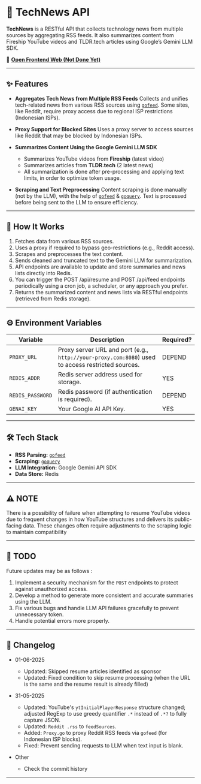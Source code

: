 # 📰 TechNews API

**TechNews** is a RESTful API that collects technology news from multiple sources by aggregating RSS feeds. It also summarizes content from Fireship YouTube videos and TLDR.tech articles using Google’s Gemini LLM SDK.

🔗 **[Open Frontend Web (Not Done Yet)](belum)**

---

## ✨ Features

* **Aggregates Tech News from Multiple RSS Feeds**
  Collects and unifies tech-related news from various RSS sources using [`gofeed`](https://github.com/mmcdole/gofeed). Some sites, like Reddit, require proxy access due to regional ISP restrictions (Indonesian ISPs).
* **Proxy Support for Blocked Sites**
  Uses a proxy server to access sources like Reddit that may be blocked by Indonesian ISPs.
* **Summarizes Content Using the Google Gemini LLM SDK**

    * Summarizes YouTube videos from **Fireship** (latest video)
    * Summarizes articles from **TLDR.tech** (2 latest news)
    * All summarization is done after pre-processing and applying text limits, in order to optimize token usage.

* **Scraping and Text Preprocessing**
  Content scraping is done manually (not by the LLM), with the help of [`gofeed`](https://github.com/mmcdole/gofeed) & [`goquery`](https://github.com/PuerkitoBio/goquery). Text is processed before being sent to the LLM to ensure efficiency.
---

## 🚀 How It Works

1. Fetches data from various RSS sources.
2. Uses a proxy if required to bypass geo-restrictions (e.g., Reddit access).
3. Scrapes and preprocesses the text content.
4. Sends cleaned and truncated text to the Gemini LLM for summarization.
5.  API endpoints are available to update and store summaries and news lists directly into Redis.
6. You can trigger the POST /api/resume and POST /api/feed endpoints periodically using a cron job, a scheduler, or any approach you prefer.
7. Returns the summarized content and news lists via RESTful endpoints (retrieved from Redis storage).
---

## ⚙️ Environment Variables

| Variable         | Description                                                                                               | Required? |
| ---------------- |-----------------------------------------------------------------------------------------------------------|-----------|
| `PROXY_URL`      | Proxy server URL and port (e.g., `http://your-proxy.com:8080`) used to access restricted sources. | DEPEND    |
| `REDIS_ADDR`     | Redis server address used for storage.                                                                    | YES       |
| `REDIS_PASSWORD` | Redis password (if authentication is required).                                                           | DEPEND    |
| `GENAI_KEY` | Your Google AI API Key.                                                                                   | YES       |

---

## 🛠️ Tech Stack

* **RSS Parsing:** [`gofeed`](https://github.com/mmcdole/gofeed)
* **Scraping:** [`goquery`](https://github.com/PuerkitoBio/goquery)
* **LLM Integration:** Google Gemini API SDK
* **Data Store:** Redis

---
## ⚠️ NOTE
There is a possibility of failure when attempting to resume YouTube videos due to frequent changes in how YouTube structures and delivers its public-facing data. These changes often require adjustments to the scraping logic to maintain compatibility

---
## 📝 TODO
Future updates may be as follows :
1. Implement a security mechanism for the `POST` endpoints to protect against unauthorized access.
2. Develop a method to generate more consistent and accurate summaries using the LLM.
3. Fix various bugs and handle LLM API failures gracefully to prevent unnecessary token.
4. Handle potential errors more properly.
---

## 📝 Changelog
- 01-06-2025
  - Updated: Skipped resume articles identified as sponsor
  - Updated: Fixed condition to skip resume processing (when the URL is the same and the resume result is already filled)

- 31-05-2025
  - Updated: YouTube's `ytInitialPlayerResponse` structure changed; adjusted RegExp to use greedy quantifier `.*` instead of `.*?` to fully capture JSON.
  - Updated: `Reddit .rss` to `feedSources`.
  - Added: `Proxy.go` to proxy Reddit RSS feeds via `gofeed` (for Indonesian ISP blocks).
  - Fixed: Prevent sending requests to LLM when text input is blank.
- Other
  - Check the commit history
---